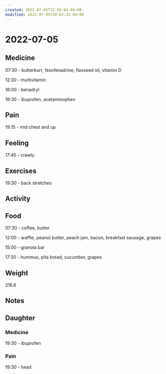 ```yaml
---
created: 2022-07-05T12:56:04-04:00
modified: 2022-07-05T20:02:32-04:00
---
```


# 2022-07-05

## Medicine

07:30 - butterburr, fexofenadrine, flaxseed oil, vitamin D

12:30 - multivitamin 

18:00 - benadryl 

19:30 - ibuprofen, acetaminophen 


## Pain

19:15 - mid chest and up


## Feeling

17:45 - crawly


## Exercises

19:30 - back stretches 


## Activity


## Food

07:30 - coffee, butter

12:00 - waffle, peanut butter, peach jam, bacon, breakfast sausage, grapes

15:00 - granola bar

17:30 - hummus, pita bread, cucumber, grapes


## Weight

216.6


## Notes


## Daughter

### Medicine

19:30 - ibuprofen 

### Pain

19:30 - head
